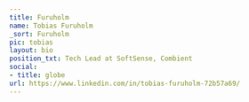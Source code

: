 ```yaml
---
title: Furuholm
name: Tobias Furuholm
_sort: Furuholm
pic: tobias
layout: bio
position_txt: Tech Lead at SoftSense, Combient
social:
- title: globe
url: https://www.linkedin.com/in/tobias-furuholm-72b57a69/
---
```


